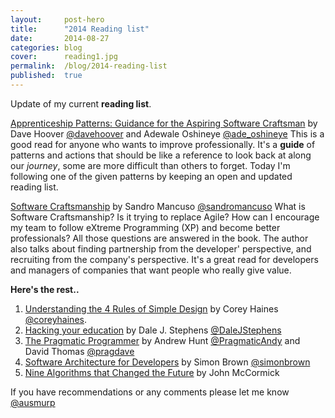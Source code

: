 ```yaml
---
layout:     post-hero
title:      "2014 Reading list"
date:       2014-08-27
categories: blog
cover:      reading1.jpg
permalink:  /blog/2014-reading-list
published:  true
---
```

Update of my current **reading list**.

[Apprenticeship Patterns: Guidance for the Aspiring Software Craftsman](http://shop.oreilly.com/product/9780596518387.do) by Dave Hoover [@davehoover](https://twitter.com/davehoover) and Adewale Oshineye [@ade_oshineye](https://twitter.com/ade_oshineye)
This is a good read for anyone who wants to improve professionally. It's a **guide** of patterns and actions that should be like a reference to look back at along our *journey*, some are more difficult than others to forget. Today I'm following one of the given patterns by keeping an open and updated reading list.

[Software Craftsmanship](https://leanpub.com/socra) by Sandro Mancuso [@sandromancuso](https://twitter.com/sandromancuso)
What is Software Craftsmanship? Is it trying to replace Agile? How can I encourage my team to follow eXtreme Programming (XP) and become better professionals? All those questions are answered in the book. The author also talks about finding partnership from the developer' perspective, and recruiting from the company's perspective. It's a great read for developers and managers of companies that want people who really give value.

**Here's the rest..**
1. [Understanding the 4 Rules of Simple Design](https://leanpub.com/4rulesofsimpledesign) by Corey Haines [@coreyhaines](https://twitter.com/coreyhaines).
2. [Hacking your education](http://www.amazon.com/Hacking-Your-Education-Lectures-Thousands/dp/0399159967) by Dale J. Stephens [@DaleJStephens](https://twitter.com/DaleJStephens)
3. [The Pragmatic Programmer](http://www.amazon.com/The-Pragmatic-Programmer-Journeyman-Master/dp/020161622X) by Andrew Hunt [@PragmaticAndy](https://twitter.com/PragmaticAndy) and David Thomas [@pragdave](https://twitter.com/pragdave)
4. [Software Architecture for Developers](https://leanpub.com/software-architecture-for-developers) by Simon Brown [@simonbrown](https://twitter.com/simonbrown)
5. [Nine Algorithms that Changed the Future](http://www.amazon.com/Nine-Algorithms-That-Changed-Future/dp/0691158193) by John McCormick

If you have recommendations or any comments please let me know [@ausmurp](https://twitter.com/ausmurp)
